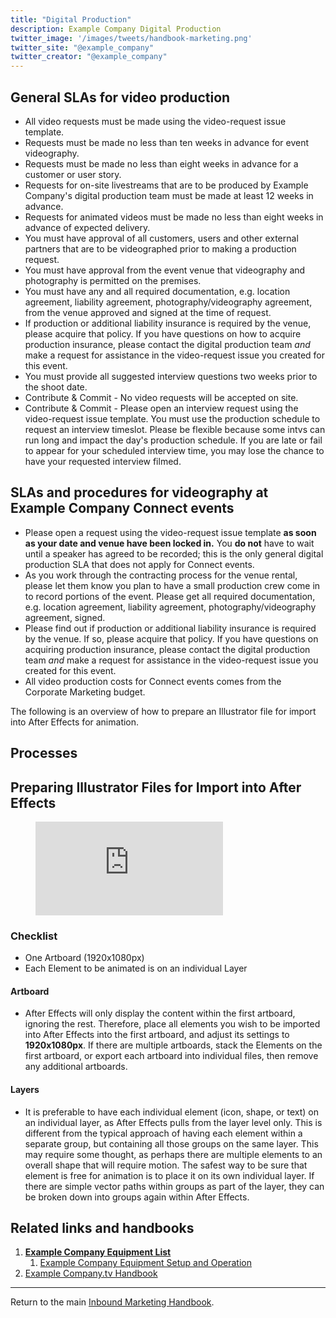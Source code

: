 ```yaml
---
title: "Digital Production"
description: Example Company Digital Production
twitter_image: '/images/tweets/handbook-marketing.png'
twitter_site: "@example_company"
twitter_creator: "@example_company"
---
```


## General SLAs for video production

- All video requests must be made using the video-request issue template.
- Requests must be made no less than ten weeks in advance for event videography.
- Requests must be made no less than eight weeks in advance for a customer or user story.
- Requests for on-site livestreams that are to be produced by Example Company's digital production team must be made at least 12 weeks in advance.
- Requests for animated videos must be made no less than eight weeks in advance of expected delivery.
- You must have approval of all customers, users and other external partners that are to be videographed prior to making a production request.
- You must have approval from the event venue that videography and photography is permitted on the premises.
- You must have any and all required documentation, e.g. location agreement, liability agreement, photography/videography agreement, from the venue approved and signed at the time of request.
- If production or additional liability insurance is required by the venue, please acquire that policy. If you have questions on how to acquire production insurance, please contact the digital production team *and* make a request for assistance in the video-request issue you created for this event.
- You must provide all suggested interview questions two weeks prior to the shoot date.
- Contribute & Commit - No video requests will be accepted on site.
- Contribute & Commit - Please open an interview request using the video-request issue template. You must use the production schedule to request an interview timeslot. Please be flexible because some intvs can run long and impact the day's production schedule. If you are late or fail to appear for your scheduled interview time, you may lose the chance to have your requested interview filmed.

## SLAs and procedures for videography at Example Company Connect events

- Please open a request using the video-request issue template **as soon as your date and venue have been locked in.** You **do not** have to wait until a speaker has agreed to be recorded; this is the only general digital production SLA that does not apply for Connect events.
- As you work through the contracting process for the venue rental, please let them know you plan to have a small production crew come in to record portions of the event. Please get all required documentation, e.g. location agreement, liability agreement, photography/videography agreement, signed.
- Please find out if production or additional liability insurance is required by the venue. If so, please acquire that policy. If you have questions on acquiring production insurance, please contact the digital production team *and* make a request for assistance in the video-request issue you created for this event.
- All video production costs for Connect events comes from the Corporate Marketing budget.

The following is an overview of how to prepare an Illustrator file for import into After Effects for animation.

## Processes

## Preparing Illustrator Files for Import into After Effects

<figure class="video_container">
    <iframe src="https://www.youtube.com/embed/9IippiMo0-8" frameborder="0" allowfullscreen="true"> </iframe>
</figure>

### Checklist

- One Artboard (1920x1080px)
- Each Element to be animated is on an individual Layer

#### Artboard

- After Effects will only display the content within the first artboard, ignoring the rest. Therefore, place all elements you wish to be imported into After Effects into the first artboard, and adjust its settings to **1920x1080px**. If there are multiple artboards, stack the Elements on the first artboard, or export each artboard into individual files, then remove any additional artboards.

#### Layers

- It is preferable to have each individual element (icon, shape, or text) on an individual layer, as After Effects pulls from the layer level only. This is different from the typical approach of having each element within a separate group, but containing all those groups on the same layer. This may require some thought, as perhaps there are multiple elements to an overall shape that will require motion. The safest way to be sure that element is free for animation is to place it on its own individual layer. If there are simple vector paths within groups as part of the layer, they can be broken down into groups again within After Effects.

## Related links and handbooks

1. **[Example Company Equipment List](/handbook/marketing/brand-and-product-marketing/content/digital-production/digital-production-equipment-list/)**
     1. [Example Company Equipment Setup and Operation](/handbook/marketing/brand-and-product-marketing/content/digital-production/digital-production-equipment-list/black-magic-pocket-cinema-camera/)
1. [Example Company.tv Handbook](/handbook/marketing/brand-and-product-marketing/content/digital-production/example_company-tv/)

---

Return to the main [Inbound Marketing Handbook](/handbook/marketing/inbound-marketing/).
